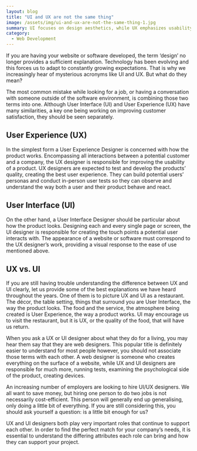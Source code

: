 ```yaml
---
layout: blog
title: "UI and UX are not the same thing"
image: /assets/img/ui-and-ux-are-not-the-same-thing-1.jpg
summary: UI focuses on design aesthetics, while UX emphasizes usability and overall user interaction, both crucial for optimal website or software functionality.
category:
  - Web Development 
---
```


If you are having your website or software developed, the term ‘design’ no longer provides a sufficient explanation. Technology has been evolving and this forces us to adapt to constantly growing expectations. That is why we increasingly hear of mysterious acronyms like UI and UX. But what do they mean? 

The most common mistake while looking for a job, or having a conversation with someone outside of the software environment, is combining those two terms into one. Although User Interface (UI) and User Experience (UX) have many similarities, a key one being working on improving customer satisfaction, they should be seen separately.

## User Experience (UX)
In the simplest form a User Experience Designer is concerned with how the product works. Encompassing all interactions between a potential customer and a company, the UX designer is responsible for improving the usability of a product. UX designers are expected to test and develop the products’ quality, creating the best user experience. They can build potential users’ personas and conduct in-person user tests so they can observe and understand the way both a user and their product behave and react.

## User Interface (UI)
On the other hand, a User Interface Designer should be particular about how the product looks. Designing each and every single page or screen, the UI designer is responsible for creating the touch points a potential user interacts with. The appearance of a website or software must correspond to the UX designer’s work, providing a visual response to the ease of use mentioned above.

## UX vs. UI
If you are still having trouble understanding the difference between UX and UI clearly, let us provide some of the best explanations we have heard throughout the years. One of them is to picture UX and UI as a restaurant. The décor, the table setting, things that surround you are User Interface, the way the product looks. The food and the service, the atmosphere being created is User Experience, the way a product works. UI may encourage us to visit the restaurant, but it is UX, or the quality of the food, that will have us return.

When you ask a UX or UI designer about what they do for a living, you may hear them say that they are web designers. This popular title is definitely easier to understand for most people however, you should not associate those terms with each other. A web designer is someone who creates everything on the surface of a website, while UX and UI designers are responsible for much more, running tests, examining the psychological side of the product, creating devices.

An increasing number of employers are looking to hire UI/UX designers. We all want to save money, but hiring one person to do two jobs is not necessarily cost-efficient. This person will generally end up generalising, only doing a little bit of everything. If you are still considering this, you should ask yourself a question: is a little bit enough for us?

UX and UI designers both play very important roles that continue to support each other. In order to find the perfect match for your company’s needs, it is essential to understand the differing attributes each role can bring and how they can support your project. 
